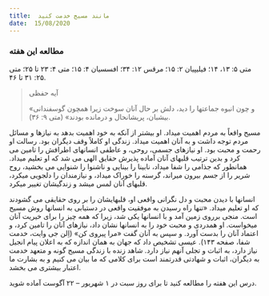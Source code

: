 ```yaml
---
title:  مانند مسیح خدمت کنید
date:  15/08/2020
---
```


### مطالعه این هفته
متی ۵: ۱۳، ۱۴؛ فیلیپیان ۲: ۱۵؛ مرقس ۱۲: ۳۴؛ افسسیان ۴: ۱۵؛ متی ۴: ۲۳ تا ۲۵؛ متی ۲۵: ۳۱ تا ۴۶.

> <p>آیه حفظی</p>
> «و چون انبوه جماعتها را دید، دلش بر حال آنان سوخت زیرا همچون گوسفندانی بیشبان، پریشانحال و درمانده بودند» (متی ۹: ۳۶).

مسیح واقعاً به مردم اهمیت میداد. او بیشتر از آنکه به خود اهمیت بدهد به نیازها و مسائل مردم توجه داشت و به آنان اهمیت میداد. زندگی او کاملاً وقف دیگران بود. رسالت او رحمت و محبت بود. او نیازهای جسمی، روحی، و عاطفی انسانهای اطرافش را تامین می کرد و بدین ترتیب قلبهای آنان آماده پذیرش حقایق الهی می شد که او تعلیم میداد. همانطور که جذامی را شفا میداد، نابینا را بینایی و ناشنوا را شنوایی می بخشید، روح شریر را از جسم بیرون میراند، گرسنه را خوراک میداد، و نیازمندان را دلجویی میکرد، قلبهای آنان لمس میشد و زندگیشان تغییر میکرد.

انسانها با دیدن محبت و دل نگرانی واقعی او، قلبهایشان را بر روی حقایقی می گشودند که او تعلیم میداد. «تنها راه رسیدن به موفقیت واقعی در دستیابی به انسانها روش مسیح است. منجی برروی زمین آمد و با انسانها یکی شد، زیرا که همه چیز را برای خیریت آنان میخواست. او همدردی و محبت خود را به انسانها نشان داد، نیازهای آنان را تامین کرد، و اعتماد آنان را بدست آورد. و سپس به آنان گفت «مرا پیروی کن» (اِلن جی وایت، خدمت شفا، صفحه ۱۴۳). عیسی تشخیص داد که جهان به همان اندازه که به اعلان پیام انجیل نیاز دارد، به اثبات و تجلی آنهم نیاز دارد. شاهد زنده با زندگی مسیح گونه و متعهد خدمت به دیگران، اثبات و شهادتی قدرتمند است برای کلامی که ما بیان می کنیم و به بشارت ما اعتبار بیشتری می بخشد.

درس این هفته را مطالعه کنید تا برای روز سبت در ۱ شهریور – ۲۲ آگوست آماده شوید.